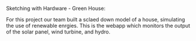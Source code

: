 Sketching with Hardware - Green House:

For this project our team built a sclaed down model of a house, simulating the use of renewable enrgies.
This is the webapp which monitors the output of the solar panel, wind turbine, and hydro.
